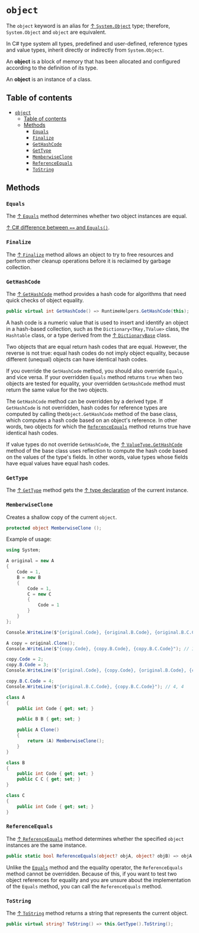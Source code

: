 # `object`

The `object` keyword is an alias for [↑ `System.Object`](https://learn.microsoft.com/en-us/dotnet/api/system.object) type; therefore, `System.Object` and `object` are equivalent.

In C# type system all types, predefined and user-defined, reference types and value types, inherit directly or indirectly from `System.Object`.

An **object** is a block of memory that has been allocated and configured according to the definition of its type.

An **object** is an instance of a class.

## Table of contents

- [`object`](#object)
  - [Table of contents](#table-of-contents)
  - [Methods](#methods)
    - [`Equals`](#equals)
    - [`Finalize`](#finalize)
    - [`GetHashCode`](#gethashcode)
    - [`GetType`](#gettype)
    - [`MemberwiseClone`](#memberwiseclone)
    - [`ReferenceEquals`](#referenceequals)
    - [`ToString`](#tostring)

## Methods

### `Equals`

The [↑ `Equals`](https://learn.microsoft.com/en-us/dotnet/fundamentals/runtime-libraries/system-object-equals) method determines whether two object instances are equal.

[↑ C# difference between `==` and `Equals()`](https://stackoverflow.com/questions/814878/c-sharp-difference-between-and-equals).

### `Finalize`

The [↑ `Finalize`](https://learn.microsoft.com/en-us/dotnet/fundamentals/runtime-libraries/system-object-finalize) method allows an object to try to free resources and perform other cleanup operations before it is reclaimed by garbage collection.

### `GetHashCode`

The [↑ `GetHashCode`](https://learn.microsoft.com/en-us/dotnet/fundamentals/runtime-libraries/system-object-gethashcode) method provides a hash code for algorithms that need quick checks of object equality.

```csharp
public virtual int GetHashCode() => RuntimeHelpers.GetHashCode(this);
```

A hash code is a numeric value that is used to insert and identify an object in a hash-based collection, such as the `Dictionary<TKey,TValue>` class, the `Hashtable` class, or a type derived from the [↑ `DictionaryBase`](https://learn.microsoft.com/en-us/dotnet/api/system.collections.dictionarybase) class.

Two objects that are equal return hash codes that are equal. However, the reverse is not true: equal hash codes do not imply object equality, because different (unequal) objects can have identical hash codes.

If you override the `GetHashCode` method, you should also override `Equals`, and vice versa. If your overridden `Equals` method returns `true` when two objects are tested for equality, your overridden `GetHashCode` method must return the same value for the two objects.

The `GetHashCode` method can be overridden by a derived type. If `GetHashCode` is not overridden, hash codes for reference types are computed by calling the`Object.GetHashCode` method of the base class, which computes a hash code based on an object's reference. In other words, two objects for which the [`ReferenceEquals`](#referenceequals) method returns true have identical hash codes.

If value types do not override `GetHashCode`, the [↑ `ValueType.GetHashCode`](https://learn.microsoft.com/en-us/dotnet/api/system.valuetype.gethashcode) method of the base class uses reflection to compute the hash code based on the values of the type's fields. In other words, value types whose fields have equal values have equal hash codes.

### `GetType`

The [↑ `GetType`](https://learn.microsoft.com/en-us/dotnet/api/system.object.gettype) method gets the [↑ type declaration](https://learn.microsoft.com/en-us/dotnet/api/system.type) of the current instance.

### `MemberwiseClone`

Creates a shallow copy of the current `object`.

```csharp
protected object MemberwiseClone ();
```

Example of usage:

```csharp
using System;

A original = new A
{
    Code = 1,
    B = new B
    {
        Code = 1,
        C = new C
        {
            Code = 1
        }
    }
};

Console.WriteLine($"{original.Code}, {original.B.Code}, {original.B.C.Code}"); // 1, 1, 1

A copy = original.Clone();
Console.WriteLine($"{copy.Code}, {copy.B.Code}, {copy.B.C.Code}"); // 1, 1, 1

copy.Code = 2;
copy.B.Code = 3;
Console.WriteLine($"{original.Code}, {copy.Code}, {original.B.Code}, {copy.B.Code}"); // 1, 2, 3, 3

copy.B.C.Code = 4;
Console.WriteLine($"{original.B.C.Code}, {copy.B.C.Code}"); // 4, 4

class A
{
    public int Code { get; set; }

    public B B { get; set; }

    public A Clone()
    {
        return (A) MemberwiseClone();
    }
}

class B
{
    public int Code { get; set; }
    public C C { get; set; }
}

class C
{
    public int Code { get; set; }
}
```

### `ReferenceEquals`

The [↑ `ReferenceEquals`](https://learn.microsoft.com/en-us/dotnet/api/system.object.referenceequals) method determines whether the specified `object` instances are the same instance.

```csharp
public static bool ReferenceEquals(object? objA, object? objB) => objA == objB;
```

Unlike the [`Equals`](#equals) method and the equality operator, the `ReferenceEquals` method cannot be overridden. Because of this, if you want to test two object references for equality and you are unsure about the implementation of the `Equals` method, you can call the `ReferenceEquals` method.

### `ToString`

The [↑ `ToString`](https://learn.microsoft.com/en-us/dotnet/fundamentals/runtime-libraries/system-object-tostring) method returns a string that represents the current object.

```csharp
public virtual string? ToString() => this.GetType().ToString();
```
